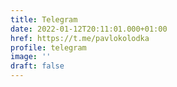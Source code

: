 ```yaml
---
title: Telegram
date: 2022-01-12T20:11:01.000+01:00
href: https://t.me/pavlokolodka
profile: telegram
image: ''
draft: false
---
```

